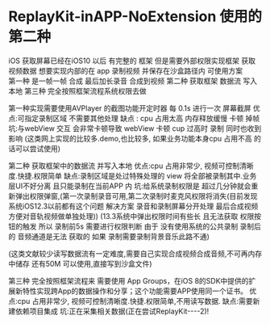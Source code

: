 # ReplayKit-inAPP-NoExtension 使用的第二种


iOS 获取屏幕已经在iOS10 以后 有完整的 框架 但是需要外部权限实现框架 获取视频数据
想要实现内部的在 app 录制视频 并保存在沙盒路径内 可使用方案   
第一种 是一帧一帧 合成 最后加长录音 合成到视频
第二种 获取框架 数据流 写入本地 
第三种 完全按照框架流程系统权限去做

第一种实现需要使用AVPlayer 的截图功能开定时器 每 0.1s 进行一次 屏幕截屏
优点:可指定录制区域 不需要其他处理 
缺点 : cpu 占用太高 内存释放缓慢 卡顿 掉帧
坑:与webView 交互 会非常卡顿导致 webView 卡顿  cup 过高时 录制 同时也收到影响 
(这类网上实现的比较多.demo,也比较多, 如果业务功能本身cpu 占用不高 的话可以尝试使用)


第二种 获取框架中的数据流 并写入本地 
优点:cpu 占用非常少, 视频可控制清晰度.快捷.权限简单
缺点:录制区域是处过特殊处理的 view 将全部被录制其中.业务层UI不好分离 且只能录制在当前APP 内
坑:给系统录制权限是 超过几分钟就会重新弹出权限弹窗,(第一次录制录音可用,第二次录制时麦克风权限将消失(目前发现系统iOS12.3以前都有这个问题 解决方案 录音和录制屏幕分开处理 最后合成视频 方便对音轨视频做单独处理))
(13.3系统中弹出权限时间有些长 且无法获取 权限按钮的触发 所以 录制前5s 需要进行权限判断  由于 没有使用系统的公共录制 录制后的 音频通道是无法 获取的  如果 录制需要录制背景音乐此路不通)



(这类文献较少读写数据流有一定难度,需要自己实现合成视频合成音频,不可再内存中储存 还有50M 可以使用,直接写到沙盒文件)

第三种 完全按照框架流程来 需要使用  App Groups，在iOS 8的SDK中提供的扩展新特性实现跨App的数据操作和分享；这个功能需要APP使用同一个证书。
优点:cpu 占用非常少, 视频可控制清晰度.快捷.权限简单,不用读写数据.
缺点:需要新建依赖项目集成 
坑:正在采集相关数据(正在尝试ReplayKit----2)!
